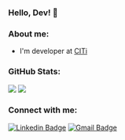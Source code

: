 ### Hello, Dev! 👋

### About me:
- I'm developer at [CITi](https://citi.org.br/)

### GitHub Stats: 
[![](https://github-readme-stats.vercel.app/api?username=IgrPhillipe&layout=compact&theme=light)](https://github.com/IgrPhillipe) [![](https://github-readme-stats.vercel.app/api/top-langs/?username=IgrPhillipe&layout=compact&theme=light)](https://github.com/IgrPhillipe/github-readme-stats)

### Connect with me:
[![Linkedin Badge](https://img.shields.io/badge/-LinkedIn-blue?style=flat-square&logo=Linkedin&logoColor=white&link=https://www.linkedin.com/in/igrphillipe/)](https://www.linkedin.com/in/igrphillipe/) [![Gmail Badge](https://img.shields.io/badge/-Gmail-D44638?style=flat-square&logo=Gmail&logoColor=white&link=mailto:igrphillipe@gmail.com)](mailto:igrphillipe@gmail.com)
  
